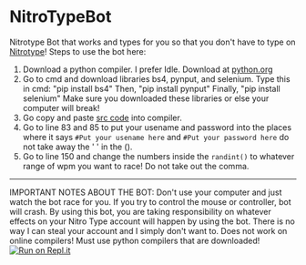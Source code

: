 # NitroTypeBot
Nitrotype Bot that works and types for you so that you don't have to type on [Nitrotype](https://www.nitrotype.com)!
Steps to use the bot here:
1. Download a python compiler. I prefer Idle. Download at [python.org](https://www.python.org/downloads)
2. Go to cmd and download libraries bs4, pynput, and selenium.
Type this in cmd: "pip install bs4"
Then, "pip install pynput" 
Finally, "pip install selenium" 
Make sure you downloaded these libraries or else your computer will break!
3. Go copy and paste [src code](https://github.com/reallyverytrash/NitroTypeBot/blob/master/src) into compiler.
4. Go to line 83 and 85 to put your usename and password into the places where it says
```#Put your usename here```
and 
```#Put your password here```
do not take away the ' ' in the ().
5. Go to line 150 and change the numbers inside the ```randint()``` to whatever range of wpm you want to race! Do not take out the comma. 
-----------------------------------------------------------------------------------------------------------------------------------
IMPORTANT NOTES ABOUT THE BOT:
Don't use your computer and just watch the bot race for you. If you try to control the mouse or controller, bot will crash. 
By using this bot, you are taking responsibility on whatever effects on your Nitro Type account will happen by using the bot. 
There is no way I can steal your account and I simply don't want to. 
Does not work on online compilers! Must use python compilers that are downloaded!
[![Run on Repl.it](https://repl.it/badge/github/reallyverytrash/NitroTypeBot)](https://repl.it/github/reallyverytrash/NitroTypeBot)